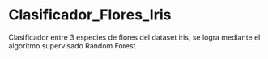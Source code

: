 # Clasificador_Flores_Iris
Clasificador entre 3 especies de flores del dataset iris, se logra mediante el algoritmo supervisado Random Forest

